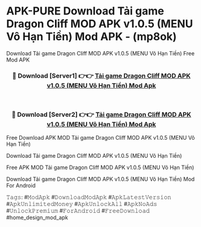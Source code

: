# APK-PURE Download Tải game Dragon Cliff MOD APK v1.0.5 (MENU Vô Hạn Tiền) Mod APK - (mp8ok)
Download Tải game Dragon Cliff MOD APK v1.0.5 (MENU Vô Hạn Tiền) Free Mod APK

<div align="center">
<h3>🔴 Download [Server1] 👉👉 <a href="https://apk-comot.site?title=Tải_game_Dragon_Cliff_MOD_APK_v1.0.5_(MENU_Vô_Hạn_Tiền)">Tải game Dragon Cliff MOD APK v1.0.5 (MENU Vô Hạn Tiền) Mod Apk</a></h3><br>

<h3>🔴 Download [Server2] 👉👉 <a href="https://apk-comot.site?title=Tải_game_Dragon_Cliff_MOD_APK_v1.0.5_(MENU_Vô_Hạn_Tiền)">Tải game Dragon Cliff MOD APK v1.0.5 (MENU Vô Hạn Tiền) Mod Apk</a></h3>
</div>


Free Download APK MOD Tải game Dragon Cliff MOD APK v1.0.5 (MENU Vô Hạn Tiền)

Download Tải game Dragon Cliff MOD APK v1.0.5 (MENU Vô Hạn Tiền) 

Free APK MOD Tải game Dragon Cliff MOD APK v1.0.5 (MENU Vô Hạn Tiền) 

Download Tải game Dragon Cliff MOD APK v1.0.5 (MENU Vô Hạn Tiền) Mod For Android

𝚃𝚊𝚐𝚜: #𝙼𝚘𝚍𝙰𝚙𝚔 #𝙳𝚘𝚠𝚗𝚕𝚘𝚊𝚍𝙼𝚘𝚍𝙰𝚙𝚔 #𝙰𝚙𝚔𝙻𝚊𝚝𝚎𝚜𝚝𝚅𝚎𝚛𝚜𝚒𝚘𝚗 #𝙰𝚙𝚔𝚄𝚗𝚕𝚒𝚖𝚒𝚝𝚎𝚍𝙼𝚘𝚗𝚎𝚢 #𝙰𝚙𝚔𝚄𝚗𝚕𝚘𝚌𝚔𝙰𝚕𝚕 #𝙰𝚙𝚔𝙽𝚘𝙰𝚍𝚜 #𝚄𝚗𝚕𝚘𝚌𝚔𝙿𝚛𝚎𝚖𝚒𝚞𝚖 #𝙵𝚘𝚛𝙰𝚗𝚍𝚛𝚘𝚒𝚍 #𝙵𝚛𝚎𝚎𝙳𝚘𝚠𝚗𝚕𝚘𝚊𝚍 #home_design_mod_apk